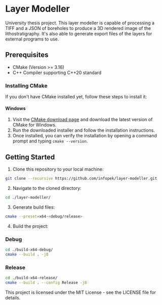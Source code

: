 # Layer Modeller
University thesis project. This layer modeller is capable of processing a TIFF and a JSON of boreholes to produce a 3D rendered image of the lithostratigraphy. It's also able to generate export files of the layers for external programs to use.

## Prerequisites
- CMake (Version >= 3.16)
- C++ Compiler supporting C++20 standard

### Installing CMake
If you don't have CMake installed yet, follow these steps to install it:

#### Windows
1. Visit the [CMake download page](https://cmake.org/download/) and download the latest version of CMake for Windows.
2. Run the downloaded installer and follow the installation instructions.
3. Once installed, you can verify the installation by opening a command prompt and typing `cmake --version`.

## Getting Started
1. Clone this repository to your local machine:
```bash
git clone --recursive https://github.com/infopek/layer-modeller.git
```

2. Navigate to the cloned directory:
```bash
cd ./layer-modeller/
```

3. Generate build files:
```bash
cmake --preset=x64-<debug/release>
```

4. Build the project:

### Debug
```bash
cd ./build-x64-debug/
cmake --build . -j8
```

### Release
```bash
cd ./build-x64-release/
cmake --build . --config Release -j8
```

This project is licensed under the MIT License - see the LICENSE file for details.

